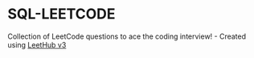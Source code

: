 # SQL-LEETCODE
Collection of LeetCode questions to ace the coding interview! - Created using [LeetHub v3](https://github.com/raphaelheinz/LeetHub-3.0)
